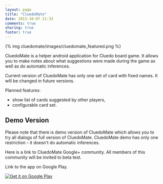 ```yaml
---
layout: page
title: "CluedoMate"
date: 2013-10-07 21:33
comments: true
sharing: true
footer: true
---
```


{% img cluedomate/images/cluedomate_featured.png %}

CluedoMate is a helper android application for Cluedo board game. It allows you
to make notes about what suggestions were made during the game as well as do
automatic inferences.

Current version of CluedoMate has only one set of card with fixed names.
It will be changed in future versions.

Planned features:

* show list of cards suggested by other players,
* configurable card set.

## Demo Version

Please note that there is demo version of CluedoMate which allows you to try
all dialogs of full version of CluedoMate. CluedoMate demo has only one
restriction - it doesn't do automatic inferences.

Here is a link to CluedoMate Google+ community.
All members of this community will be invited to beta test.

<div class="g-community" data-width="302" data-href="https://plus.google.com/u/0/communities/105559549314886806007" data-layout="landscape"></div>

Link to the app on Google Play.

[<img alt="Get it on Google Play" src="https://developer.android.com/images/brand/en_generic_rgb_wo_45.png" />](https://play.google.com/store/apps/details?id=com.cluedomate)

<script type="text/javascript">
  (function() {
    var po = document.createElement('script'); po.type = 'text/javascript'; po.async = true;
    po.src = 'https://apis.google.com/js/plusone.js';
    var s = document.getElementsByTagName('script')[0]; s.parentNode.insertBefore(po, s);
  })();
</script>
